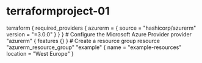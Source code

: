 # terraformproject-01
terraform {   required_providers {     azurerm = {       source  = "hashicorp/azurerm"       version = "=3.0.0"     }   } }  # Configure the Microsoft Azure Provider provider "azurerm" {   features {} }  # Create a resource group resource "azurerm_resource_group" "example" {   name     = "example-resources"   location = "West Europe" }
